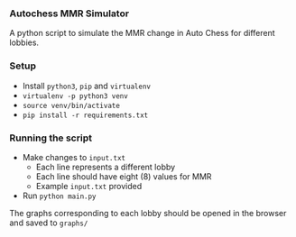 ### Autochess MMR Simulator
A python script to simulate the MMR change in Auto Chess for different lobbies. 

### Setup
* Install `python3`, `pip` and `virtualenv`
* `virtualenv -p python3 venv`
* `source venv/bin/activate`
* `pip install -r requirements.txt`

### Running the script
* Make changes to `input.txt`
  * Each line represents a different lobby
  * Each line should have eight (8) values for MMR
  * Example `input.txt` provided
* Run `python main.py`

The graphs corresponding to each lobby should be opened in the browser and saved to `graphs/`
